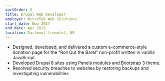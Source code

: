 ```yaml
---
sortOrder: 2
title: Drupal Web Developer
employer: NitroTek Web Solutions 
start_date: Nov 2017
end_date: Apr 2019
location: Dartmout (remote), NS
---
```

-	Designed, developed, and delivered a custom e-commerce-style donation page for the “Roll Out the Barel” non-profit written in vanilla JavaScript.
-	Developed Drupal 8 sites using Panels modules and Bootstrap 3 theme.
-	Resolved security breaches to websites by restoring backups and investigating vulnerabilities
